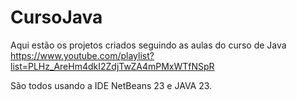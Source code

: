 # CursoJava
Aqui estão os projetos criados seguindo as aulas do curso de Java
https://www.youtube.com/playlist?list=PLHz_AreHm4dkI2ZdjTwZA4mPMxWTfNSpR

São todos usando a IDE NetBeans 23 e JAVA 23.
